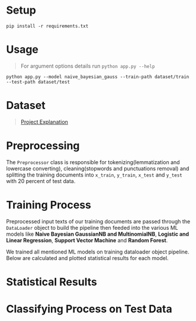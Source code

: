 # Setup

```pip install -r requirements.txt```

# Usage

> For argument options details run `python app.py --help`

```python app.py --model naive_bayesian_gauss --train-path dataset/train --test-path dataset/test```

# Dataset

> [Project Explanation](https://github.com/HamedBabaei/ML992/tree/main/dataset)

# Preprocessing

The `Preprocessor` class is responsible for tokenizing(lemmatization and lowercase converting), cleaning(stopwords and punctuations removal) and splitting the training documents into `x_train`, `y_train`, `x_test` and `y_test` with 20 percent of test data.

# Training Process

Preprocessed input texts of our training documents are passed through the `DataLoader` object to build the pipeline then feeded into the various ML models like **Naive Bayesian GaussianNB and MultinomialNB**, **Logistic and Linear Regression**, **Support Vector Machine** and **Random Forest**.

We trained all mentioned ML models on training dataloader object pipeline. Below are calculated and plotted statistical results for each model. 

# Statistical Results

# Classifying Process on Test Data
